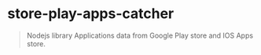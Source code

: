 # store-play-apps-catcher

>Nodejs library Applications data from Google Play store and IOS Apps store.